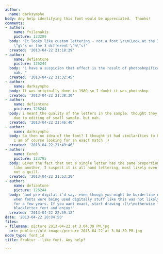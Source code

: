 ```yaml
---
author:
  name: darksympho
body: Any help identifying this font would be appreciated.  Thanks!
comments:
- author:
    name: fvilanakis
    picture: 123289
  body: "It looks like custom lettering - not a font.\r\n(Look at the 3 different
    \"g\"s or the 3 different \"h\"s)"
  created: '2013-04-22 21:18:29'
- author:
    name: defiantone
    picture: 126244
  body: "i have a suspicion that effect is the result of photoshopification.\r\n\r\nedit....
    nah. "
  created: '2013-04-22 21:32:45'
- author:
    name: darksympho
  body: It was originally done in 1989 so I doubt it was photoshop
  created: '2013-04-22 21:38:30'
- author:
    name: defiantone
    picture: 126244
  body: i meant the quality of the letters in the sample. thought they were inconsistent
    due to editing of small sample. but nah.
  created: '2013-04-22 21:46:40'
- author:
    name: darksympho
  body: So then no idea of the font? I thought it had similarities to Fraktur but
    I am of course looking for an exact match :)
  created: '2013-04-22 21:49:46'
- author:
    name: Core0
    picture: 123795
  body: Given the fact that not a single letter has the same proportions or features
    like another, I suspect it is all hand lettering, most likely even with a pen,
    not a quill.
  created: '2013-04-22 21:53:20'
- author:
    name: defiantone
    picture: 126244
  body: "and pre-digital i'd say. even though you might be borderline with the dates
    when fonts were being used digitally stuff like this was not likely available
    for a few years. If you want exact, start drawing :)\r\notherwise find an available
    blackletter font and enjoy!"
  created: '2013-04-22 22:59:12'
date: '2013-04-22 20:04:50'
files:
- filename: picture 2013-04-22 at 3.04.39 PM.jpg
  uri: public://old-images/picture 2013-04-22 at 3.04.39 PM.jpg
node_type: font_id
title: Fraktur - like font. Any help?

---
```

